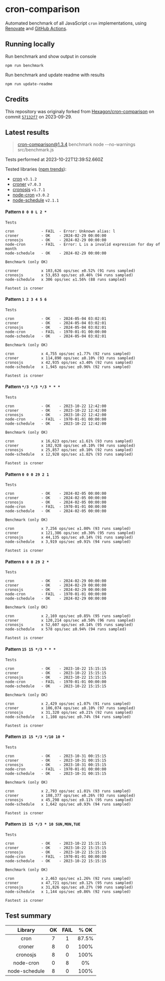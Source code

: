 # cron-comparison

Automated benchmark of all JavaScript `cron` implementations, using [Renovate](https://github.com/renovatebot/renovate) and [GitHub Actions](https://docs.github.com/en/actions).

## Running locally

Run benchmark and show output in console

`npm run benchmark`

Run benchmark and update readme with results

`npm run update-readme`

## Credits

This repository was originaly forked from [Hexagon/cron-comparison](https://github.com/Hexagon/cron-comparison) on commit [`57132f7`](https://github.com/Hexagon/cron-comparison/tree/57132f73323630ac2bc5d1022189b07be08ac773) on 2023-09-29.

## Latest results

> cron-comparison@1.3.4 benchmark
> node --no-warnings src/benchmark.js

Tests performed at 2023-10-22T12:39:52.660Z

Tested libraries ([npm trends](https://npmtrends.com/cron-vs-croner-vs-cronosjs-vs-node-cron-vs-node-schedule)):

- [cron](https://github.com/kelektiv/node-cron) `v3.1.2`
- [croner](https://github.com/hexagon/croner) `v7.0.3`
- [cronosjs](https://github.com/jaclarke/cronosjs) `v1.7.1`
- [node-cron](https://github.com/node-cron/node-cron) `v3.0.2`
- [node-schedule](https://github.com/node-schedule/node-schedule) `v2.1.1`

#### Pattern `0 0 0 L 2 *`

```
Tests

cron            - FAIL  - Error: Unknown alias: l
croner          - OK    - 2024-02-29 00:00:00
cronosjs        - OK    - 2024-02-29 00:00:00
node-cron       - FAIL  - Error: L is a invalid expression for day of month
node-schedule   - OK    - 2024-02-29 00:00:00

Benchmark (only OK)

croner          x 103,626 ops/sec ±0.52% (91 runs sampled)
cronosjs        x 53,853 ops/sec ±0.46% (94 runs sampled)
node-schedule   x 306 ops/sec ±1.56% (88 runs sampled)

Fastest is croner
```

#### Pattern `1 2 3 4 5 6`

```
Tests

cron            - OK    - 2024-05-04 03:02:01
croner          - OK    - 2024-05-04 03:02:01
cronosjs        - OK    - 2024-05-04 03:02:01
node-cron       - FAIL  - 1970-01-01 00:00:00
node-schedule   - OK    - 2024-05-04 03:02:01

Benchmark (only OK)

cron            x 4,755 ops/sec ±1.77% (92 runs sampled)
croner          x 114,890 ops/sec ±0.10% (93 runs sampled)
cronosjs        x 42,935 ops/sec ±3.40% (92 runs sampled)
node-schedule   x 1,945 ops/sec ±0.96% (92 runs sampled)

Fastest is croner
```

#### Pattern `*/3 */3 */3 * * *`

```
Tests

cron            - OK    - 2023-10-22 12:42:00
croner          - OK    - 2023-10-22 12:42:00
cronosjs        - OK    - 2023-10-22 12:42:00
node-cron       - FAIL  - 1970-01-01 00:00:00
node-schedule   - OK    - 2023-10-22 12:42:00

Benchmark (only OK)

cron            x 16,623 ops/sec ±1.61% (93 runs sampled)
croner          x 102,928 ops/sec ±0.10% (94 runs sampled)
cronosjs        x 25,857 ops/sec ±0.10% (92 runs sampled)
node-schedule   x 12,928 ops/sec ±1.02% (93 runs sampled)

Fastest is croner
```

#### Pattern `0 0 0 29 2 1`

```
Tests

cron            - OK    - 2024-02-05 00:00:00
croner          - OK    - 2024-02-05 00:00:00
cronosjs        - OK    - 2024-02-05 00:00:00
node-cron       - FAIL  - 1970-01-01 00:00:00
node-schedule   - OK    - 2024-02-05 00:00:00

Benchmark (only OK)

cron            x 7,256 ops/sec ±1.00% (93 runs sampled)
croner          x 121,386 ops/sec ±0.30% (95 runs sampled)
cronosjs        x 44,135 ops/sec ±0.14% (91 runs sampled)
node-schedule   x 3,919 ops/sec ±0.91% (94 runs sampled)

Fastest is croner
```

#### Pattern `0 0 0 29 2 *`

```
Tests

cron            - OK    - 2024-02-29 00:00:00
croner          - OK    - 2024-02-29 00:00:00
cronosjs        - OK    - 2024-02-29 00:00:00
node-cron       - FAIL  - 1970-01-01 00:00:00
node-schedule   - OK    - 2024-02-29 00:00:00

Benchmark (only OK)

cron            x 2,169 ops/sec ±0.85% (95 runs sampled)
croner          x 120,214 ops/sec ±0.50% (96 runs sampled)
cronosjs        x 52,607 ops/sec ±0.14% (95 runs sampled)
node-schedule   x 578 ops/sec ±0.94% (94 runs sampled)

Fastest is croner
```

#### Pattern `15 15 */3 * * *`

```
Tests

cron            - OK    - 2023-10-22 15:15:15
croner          - OK    - 2023-10-22 15:15:15
cronosjs        - OK    - 2023-10-22 15:15:15
node-cron       - FAIL  - 1970-01-01 00:00:00
node-schedule   - OK    - 2023-10-22 15:15:15

Benchmark (only OK)

cron            x 2,429 ops/sec ±1.07% (91 runs sampled)
croner          x 106,074 ops/sec ±0.10% (97 runs sampled)
cronosjs        x 31,320 ops/sec ±0.21% (92 runs sampled)
node-schedule   x 1,108 ops/sec ±0.74% (94 runs sampled)

Fastest is croner
```

#### Pattern `15 15 */3 */10 10 *`

```
Tests

cron            - OK    - 2023-10-31 00:15:15
croner          - OK    - 2023-10-31 00:15:15
cronosjs        - OK    - 2023-10-31 00:15:15
node-cron       - FAIL  - 1970-01-01 00:00:00
node-schedule   - OK    - 2023-10-31 00:15:15

Benchmark (only OK)

cron            x 2,793 ops/sec ±1.01% (93 runs sampled)
croner          x 108,377 ops/sec ±0.26% (93 runs sampled)
cronosjs        x 45,298 ops/sec ±0.11% (95 runs sampled)
node-schedule   x 1,642 ops/sec ±0.93% (94 runs sampled)

Fastest is croner
```

#### Pattern `15 15 */3 * 10 SUN,MON,TUE`

```
Tests

cron            - OK    - 2023-10-22 15:15:15
croner          - OK    - 2023-10-22 15:15:15
cronosjs        - OK    - 2023-10-22 15:15:15
node-cron       - FAIL  - 1970-01-01 00:00:00
node-schedule   - OK    - 2023-10-22 15:15:15

Benchmark (only OK)

cron            x 2,463 ops/sec ±1.26% (92 runs sampled)
croner          x 47,721 ops/sec ±0.12% (95 runs sampled)
cronosjs        x 31,826 ops/sec ±0.27% (90 runs sampled)
node-schedule   x 1,144 ops/sec ±0.86% (92 runs sampled)

Fastest is croner
```

## Test summary

|    Library    | OK  | FAIL | % OK  |
| :-----------: | :-: | :--: | :---: |
|     cron      |  7  |  1   | 87.5% |
|    croner     |  8  |  0   | 100%  |
|   cronosjs    |  8  |  0   | 100%  |
|   node-cron   |  0  |  8   |  0%   |
| node-schedule |  8  |  0   | 100%  |
